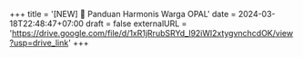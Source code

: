 +++
title = '[NEW] 💫 Panduan Harmonis Warga OPAL'
date = 2024-03-18T22:48:47+07:00
draft = false
externalURL = 'https://drive.google.com/file/d/1xR1jRrubSRYd_l92iWl2xtygvnchcdOK/view?usp=drive_link'
+++
